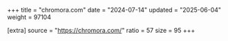 +++
title = "chromora.com"
date = "2024-07-14"
updated = "2025-06-04"
weight = 97104

[extra]
source = "https://chromora.com/"
ratio = 57
size = 95
+++
